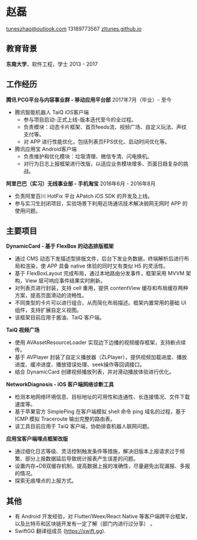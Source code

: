 # 赵磊
<tuneszhao@outlook.com> 13189773567 [zltunes.github.io](https://zltunes.github.io)
## 教育背景&emsp;
**东南大学**，软件工程，学士 2013 - 2017
## 工作经历
**腾讯 		PCG平台与内容事业群 - 移动应用平台部**     2017年7月（毕业）- 至今
- 腾讯智能机器人 TaiQ iOS客户端
	- 参与项目启动-正式上线-版本迭代至今的全过程。
	- 负责模块：动态卡片框架、首页feeds流、视频广场、自定义玩法、声纹支付等。
	- 对 APP 进行性能优化，包括列表页FPS优化、启动时间优化等。
- 腾讯应用宝 Android客户端
    - 负责维护和优化模块：垃圾清理、微信专清、闪电换机。
    - 对行为日志上报框架进行改版，以适应业务模块增多、页面日趋复杂的挑战。
    
**阿里巴巴（实习）无线事业部 - 手机淘宝**                2016年6月 - 2016年8月
- 负责阿里百川 HotFix 平台 APatch iOS SDK 的开发及上线。
- 参与实习生封闭项目，实验场景下利用近场通讯技术解决弱网无网时 APP 的使用问题。

## 主要项目
**DynamicCard - 基于 FlexBox 的动态排版框架**
- 通过 CMS 动态下发描述型排版文件，后台下发业务数据，终端解析后进行布局和渲染，使 APP 具备 native 体验的同时又有类似 H5 的灵活性。
- 基于 FlexBoxLayout 完成布局，通过本地路由分发事件，框架采用 MVVM 架构，View 层可响应事件结果实时刷新。
- 对列表页进行封装，支持 cell 重用，提供 contentView 缓存和布局缓存两种方案，提高页面滑动的流畅性。
- 不同类型的卡片可以进行组合，从而简化布局描述。框架内置常用的基础 UI 组件，支持扩展自定义视图。
- 该框架目前应用于酱油、TaiQ 客户端。

**TaiQ 视频广场**
- 使用 AVAssetResourceLoader 实现边下边播的视频缓存框架，支持断点续传。
- 基于 AVPlayer 封装了自定义播放器（ZLPlayer），提供视频加载进度、播放进度、缓冲进度、播放错误处理、seek操作等回调接口。
- 结合 DynamicCard 创建视频播放列表，并对滑动播放体验进行优化。

**NetworkDiagnosis - iOS 客户端网络诊断工具**
- 检测本地网络环境信息、目标地址的可用性和连通性、长连接情况、文件下载速度等。
- 基于苹果官方 SimplePing 在客户端模拟 shell 命令 ping 域名的过程，基于 ICMP 模拟 Traceroute 输出完整的路由表。
- 该工具目前应用于 TaiQ 客户端，协助排查机器人联网问题。

**应用宝客户端埋点框架改版**
- 通过细化日志等级、灵活控制触发条件等措施，解决旧版本上报请求过于频繁、部分上报数据延后导致统计报表产生误差的问题。
- 设置内存+DB双缓存机制，提高数据上报的准确性，尽量避免出现漏报、多报的情况。
- 探索无痕埋点的上报方式。

## 其他
- 有 Android 开发经验，对 Flutter/Weex/React Native 等客户端跨平台框架，以及比特币和区块链开发有一定了解（部门内进行过分享） 。
- SwiftGG 翻译组成员 (https://swift.gg).

